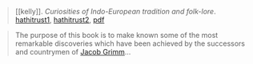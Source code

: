 > [[kelly]]. *Curiosities of Indo-European tradition and folk-lore*. [hathitrust1](https://catalog.hathitrust.org/Record/001286915), [hathitrust2](https://catalog.hathitrust.org/Record/006931610), [pdf](a/w-kelly1863.pdf)

> The purpose of this book is to make known some of the most remarkable discoveries which have been achieved by the successors and countrymen of [Jacob Grimm](grimm-j.md)...